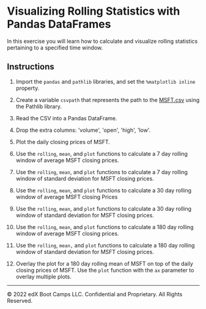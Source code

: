 # Visualizing Rolling Statistics with Pandas DataFrames

In this exercise you will learn how to calculate and visualize rolling statistics pertaining to a specified time window.

## Instructions

1. Import the `pandas` and `pathlib` libraries, and set the `%matplotlib inline` property.

2. Create a variable `csvpath` that represents the path to the [MSFT.csv](Resources/MSFT.csv) using the Pathlib library.

3. Read the CSV into a Pandas DataFrame.

4. Drop the extra columns: 'volume', 'open', 'high', 'low'.

5. Plot the daily closing prices of MSFT.

6. Use the `rolling`, `mean`, and `plot` functions to calculate a 7 day rolling window of average MSFT closing prices.

7. Use the `rolling`, `mean`, and `plot` functions to calculate a 7 day rolling window of standard deviation for MSFT closing prices.

8. Use the `rolling`, `mean`, and `plot` functions to calculate a 30 day rolling window of average MSFT closing Prices

9. Use the `rolling`, `mean`, and `plot` functions to calculate a 30 day rolling window of standard deviation for MSFT closing prices.

10. Use the `rolling`, `mean`, and `plot` functions to calculate a 180 day rolling window of average MSFT closing prices.

11. Use the `rolling`, `mean,` and `plot` functions to calculate a 180 day rolling window of standard deviation for MSFT closing prices.

12. Overlay the plot for a 180 day rolling mean of MSFT on top of the daily closing prices of MSFT. Use the `plot` function with the `ax` parameter to overlay multiple plots.

---

© 2022 edX Boot Camps LLC. Confidential and Proprietary. All Rights Reserved.
